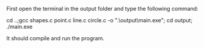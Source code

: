 First open the terminal in the output folder and type the following command:

cd ..;gcc shapes.c point.c line.c circle.c -o ".\output\main.exe"; cd output; ./main.exe

It should compile and run the program.
